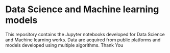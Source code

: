 # Data Science and Machine learning models
This repository contains the Jupyter notebooks developed for Data Science and Machine learning works. Data are acquired from public platforms and models developed using multiple algorithms.
Thank You
